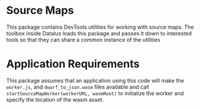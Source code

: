 # Source Maps

This package contains DevTools utilities for working with source maps.
The toolbox inside Datalus loads this package and passes it down to interested tools so
that they can share a common instance of the utilities

# Application Requirements

This package assumes that an application using this code will make the
`worker.js`, and `dwarf_to_json.wasm` files available and call
`startSourceMapWorker(workerURL, wasmRoot)` to initialize the worker and specify
the location of the wasm asset.
